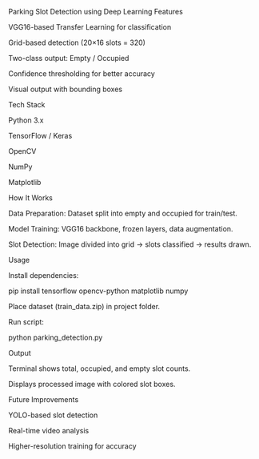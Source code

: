 Parking Slot Detection using Deep Learning
Features

VGG16-based Transfer Learning for classification

Grid-based detection (20×16 slots = 320)

Two-class output: Empty / Occupied

Confidence thresholding for better accuracy

Visual output with bounding boxes

Tech Stack

Python 3.x

TensorFlow / Keras

OpenCV

NumPy

Matplotlib

How It Works

Data Preparation: Dataset split into empty and occupied for train/test.

Model Training: VGG16 backbone, frozen layers, data augmentation.

Slot Detection: Image divided into grid → slots classified → results drawn.

Usage

Install dependencies:

pip install tensorflow opencv-python matplotlib numpy


Place dataset (train_data.zip) in project folder.

Run script:

python parking_detection.py

Output

Terminal shows total, occupied, and empty slot counts.

Displays processed image with colored slot boxes.

Future Improvements

YOLO-based slot detection

Real-time video analysis

Higher-resolution training for accuracy
